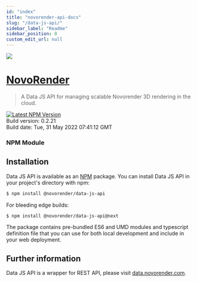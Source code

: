 ```yaml
---
id: "index"
title: "novorender-api-docs"
slug: "/data-js-api/"
sidebar_label: "Readme"
sidebar_position: 0
custom_edit_url: null
---
```


<img src="https://novorender.com/wp-content/uploads/2021/06/novorender_logo_RGB_2021.png"/>

# [NovoRender](http://novorender.com/)

> A Data JS API for managing scalable Novorender 3D rendering in the cloud.

[![Latest NPM Version](https://img.shields.io/npm/v/@novorender/data-js-api.svg?label=@novorender/data-js-api)](https://www.npmjs.com/package/@novorender/data-js-api)  
Build version: 0.2.21  
Build date: Tue, 31 May 2022 07:41:12 GMT  

### NPM Module

## Installation

Data JS API is available as an [NPM](https://www.npmjs.com/package/@novorender/data-js-api) package. You can install Data JS API in your project's directory with npm:

```bash
$ npm install @novorender/data-js-api
```

For bleeding edge builds:

```bash
$ npm install @novorender/data-js-api@next
```

The package contains pre-bundled ES6 and UMD modules and typescript definition file that you can use for both local development and include in your web deployment.

## Further information

Data JS API is a wrapper for REST API, please visit [data.novorender.com](https://data.novorender.com/swagger).
